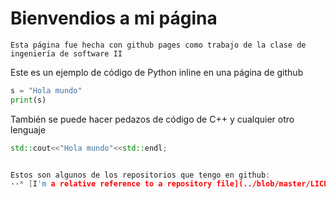 

# Bienvendios a mi página
```
Esta página fue hecha con github pages como trabajo de la clase de ingeniería de software II
```



Este es un ejemplo de código de Python inline en una página de github

```python 
s = "Hola mundo"
print(s)
```

También se puede hacer pedazos de código de C++ y cualquier otro lenguaje

```C++
std::cout<<"Hola mundo"<<std::endl;


Estos son algunos de los repositorios que tengo en github: 
··* [I'm a relative reference to a repository file](../blob/master/LICENSE)

```
